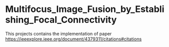 # Multifocus_Image_Fusion_by_Establishing_Focal_Connectivity
This projects contains the implementation of paper 
https://ieeexplore.ieee.org/document/4379311/citations#citations
